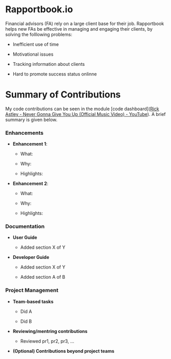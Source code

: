 # Rapportbook.io

Financial advisors (FA) rely on a large client base for their job. Rapportbook helps new FAs be effective in managing and engaging their clients, by solving the folllowing problems:

- Inefficient use of time

- Motivational issues

- Tracking information about clients

- Hard to promote success status onlinne

# Summary of Contributions

My code contributions can be seen in the module [code dashboard]([Rick Astley - Never Gonna Give You Up (Official Music Video) - YouTube](https://www.youtube.com/watch?v=dQw4w9WgXcQ)). A brief summary is given below.

### Enhancements

- **Enhancement 1**: 
  
  - What: 
  
  - Why:
  
  - Highlights: 

- **Enhancement 2**: 
  
  - What:
  
  - Why:
  
  - Highlights: 

### Documentation

- **User Guide**
  
  - Added section X of Y

- **Developer Guide**
  
  - Added section X of Y
  
  - Added section A of B

### Project Management

- **Team-based tasks**
  
  - Did A
  
  - Did B

- **Reviewing/mentring contributions**
  
  - Reviewed pr1, pr2, pr3, ...

- **(Optional) Contributions beyond project teams**




